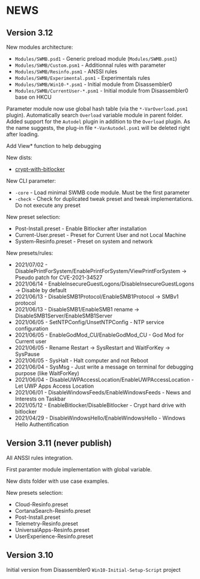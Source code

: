 # NEWS

## Version 3.12

New modules architecture:
* `Modules/SWMB.psd1` - Generic preload module (`Modules/SWMB.psm1`)
* `Modules/SWMB/Custom.psm1` - Additionnal rules with parameter
* `Modules/SWMB/Resinfo.psm1` - ANSSI rules
* `Modules/SWMB/Experimental.psm1` - Experimentals rules
* `Modules/SWMB/Win10-*.psm1` - Initial module from Disassembler0
* `Modules/SWMB/CurrentUser-*.psm1` - Initial module from Disassembler0 base on HKCU

Parameter module now use global hash table (via the `*-VarOverload.psm1` plugin).
Automatically search `Overload` variable module in parent folder.
Added support for the `Autodel` plugin in addition to the `Overload` plugin.
As the name suggests, the plug-in file `*-VarAutodel.psm1` will be deleted right after loading.

Add View* function to help debugging

New dists:
* [crypt-with-bitlocker](./dists/crypt-with-bitlocker/)

New CLI parameter:
* `-core`  - Load minimal SWMB code module. Must be the first parameter
* `-check` - Check for duplicated tweak preset and tweak implementations. Do not execute any preset

New preset selection:
* Post-Install.preset - Enable Bitlocker after installation
* Current-User.preset - Preset for Current User and not Local Machine
* System-Resinfo.preset - Preset on system and network

New presets/rules:
* 2021/07/02 - DisablePrintForSystem/EnablePrintForSystem/ViewPrintForSystem -> Pseudo patch for CVE-2021-34527
* 2021/06/14 - EnableInsecureGuestLogons/DisableInsecureGuestLogons -> Disable by default
* 2021/06/13 - DisableSMB1Protocol/EnableSMB1Protocol -> SMBv1 protocol
* 2021/06/13 - DisableSMB1/EnableSMB1 rename -> DisableSMB1Server/EnableSMB1Server
* 2021/06/05 - SetNTPConfig/UnsetNTPConfig - NTP service configuration
* 2021/06/05 - EnableGodMod_CU/EnableGodMod_CU - God Mod for Current user
* 2021/06/05 - Rename Restart -> SysRestart and WaitForKey -> SysPause
* 2021/06/05 - SysHalt - Halt computer and not Reboot
* 2021/06/04 - SysMsg - Just write a message on terminal for debugging purpose (like WaitForKey)
* 2021/06/04 - DisableUWPAccessLocation/EnableUWPAccessLocation - Let UWP Apps Access Location
* 2021/06/01 - DisableWindowsFeeds/EnableWindowsFeeds - News and Interests on Taskbar
* 2021/05/12 - EnableBitlocker/DisableBitlocker - Crypt hard drive with bitlocker
* 2021/04/29 - DisableWindowsHello/EnableWindowsHello - Windows Hello Authentification


## Version 3.11 (never publish)

All ANSSI rules integration.

First paramter module implementation with global variable.

New dists folder with use case examples.

New presets selection:
* Cloud-Resinfo.preset
* CortanaSearch-Resinfo.preset
* Post-Install.preset
* Telemetry-Resinfo.preset
* UniversalApps-Resinfo.preset
* UserExperience-Resinfo.preset


## Version 3.10

Initial version from Disassembler0 `Win10-Initial-Setup-Script` project
